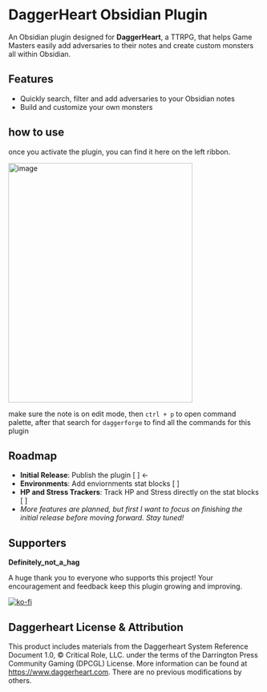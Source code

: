 # DaggerHeart Obsidian Plugin

An Obsidian plugin designed for **DaggerHeart**, a TTRPG, that helps Game Masters easily add adversaries to their notes and create custom monsters all within Obsidian.

## Features

- Quickly search, filter and add adversaries to your Obsidian notes  
- Build and customize your own monsters

## how to use
once you activate the plugin, you can find it here on the left ribbon.

<img width="367" height="478" alt="image" src="https://github.com/user-attachments/assets/fe6bd024-8563-4ef0-8607-b995c421a5e7" />

make sure the note is on edit mode, then `ctrl + p` to open command palette, after that search for `daggerforge` to find all the commands for this plugin

## Roadmap

- **Initial Release**: Publish the plugin [ ] <-
- **Environments**: Add enviornments stat blocks [ ]
- **HP and Stress Trackers**: Track HP and Stress directly on the stat blocks [ ]
- *More features are planned, but first I want to focus on finishing the initial release before moving forward. Stay tuned!*

## Supporters
**Definitely_not_a_hag**

A huge thank you to everyone who supports this project! Your encouragement and feedback keep this plugin growing and improving.

[![ko-fi](https://ko-fi.com/img/githubbutton_sm.svg)](https://ko-fi.com/U7U01IE229)


## Daggerheart License & Attribution

This product includes materials from the
Daggerheart System Reference Document 1.0, ©
Critical Role, LLC. under the terms of the
Darrington Press Community Gaming (DPCGL)
License. More information can be found at
https://www.daggerheart.com. There are no
previous modifications by others.
